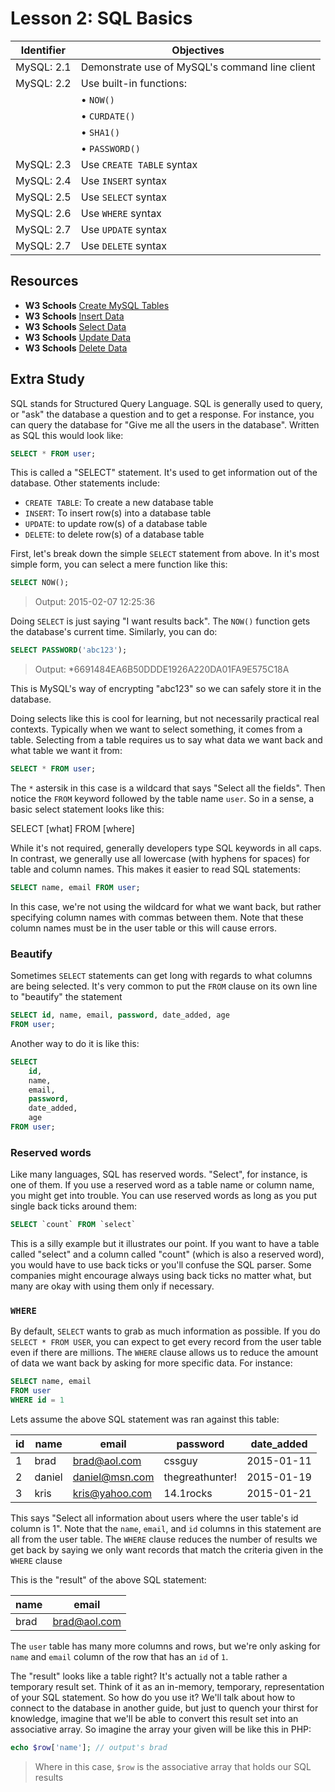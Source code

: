 # Lesson 2: SQL Basics

Identifier   | Objectives
-------------|------------
MySQL: 2.1   | Demonstrate use of MySQL's command line client
MySQL: 2.2   | Use built-in functions:
             | &bull; `NOW()`
             | &bull; `CURDATE()`
             | &bull; `SHA1()`
             | &bull; `PASSWORD()`
MySQL: 2.3   | Use `CREATE TABLE` syntax
MySQL: 2.4   | Use `INSERT` syntax
MySQL: 2.5   | Use `SELECT` syntax
MySQL: 2.6   | Use `WHERE` syntax
MySQL: 2.7   | Use `UPDATE` syntax
MySQL: 2.7   | Use `DELETE` syntax

## Resources
- __W3 Schools__ [Create MySQL Tables](http://www.w3schools.com/php/php_mysql_create_table.asp)
- __W3 Schools__ [Insert Data](http://www.w3schools.com/php/php_mysql_insert.asp)
- __W3 Schools__ [Select Data](http://www.w3schools.com/php/php_mysql_select.asp)
- __W3 Schools__ [Update Data](http://www.w3schools.com/php/php_mysql_update.asp)
- __W3 Schools__ [Delete Data](http://www.w3schools.com/php/php_mysql_delete.asp)

## Extra Study

SQL stands for Structured Query Language. SQL is generally used to query, or "ask" the database a question and to get a response. For instance, you can query the database for "Give me all the users in the database". Written as SQL this would look like:

```sql
SELECT * FROM user;
```

This is called a "SELECT" statement. It's used to get information out of the database. Other statements include:

- `CREATE TABLE`: To create a new database table
- `INSERT`: To insert row(s) into a database table
- `UPDATE`: to update row(s) of a database table
- `DELETE`: to delete row(s) of a database table

First, let's break down the simple `SELECT` statement from above. In it's most simple form, you can select a mere function like this:

```sql
SELECT NOW();
```

> Output: 2015-02-07 12:25:36

Doing `SELECT` is just saying "I want results back". The `NOW()` function gets the database's current time. Similarly, you can do:

```sql
SELECT PASSWORD('abc123');
```

> Output: *6691484EA6B50DDDE1926A220DA01FA9E575C18A

This is MySQL's way of encrypting "abc123" so we can safely store it in the database.

Doing selects like this is cool for learning, but not necessarily practical real contexts. Typically when we want to select something, it comes from a table. Selecting from a table requires us to say what data we want back and what table we want it from:

```sql
SELECT * FROM user;
```

The `*` astersik in this case is a wildcard that says "Select all the fields". Then notice the `FROM` keyword followed by the table name `user`. So in a sense, a basic select statement looks like this:

SELECT [what] FROM [where]

While it's not required, generally developers type SQL keywords in all caps. In contrast, we generally use all lowercase (with hyphens for spaces) for table and column names. This makes it easier to read SQL statements:

```sql
SELECT name, email FROM user;
```

In this case, we're not using the wildcard for what we want back, but rather specifying column names with commas between them. Note that these column names must be in the user table or this will cause errors.

### Beautify

Sometimes `SELECT` statements can get long with regards to what columns are being selected. It's very common to put the `FROM` clause on its own line to "beautify" the statement

```sql
SELECT id, name, email, password, date_added, age
FROM user;
```

Another way to do it is like this:

```sql
SELECT
	id,
	name,
	email,
	password,
	date_added,
	age
FROM user;
```

### Reserved words

Like many languages, SQL has reserved words. "Select", for instance, is one of them. If you use a reserved word as a table name or column name, you might get into trouble. You can use reserved words as long as you put single back ticks around them:

```sql
SELECT `count` FROM `select`
```

This is a silly example but it illustrates our point. If you want to have a table called "select" and a column called "count" (which is also a reserved word), you would have to use back ticks or you'll confuse the SQL parser. Some companies might encourage always using back ticks no matter what, but many are okay with using them only if necessary. 

### `WHERE`

By default, `SELECT` wants to grab as much information as possible. If you do `SELECT * FROM USER`, you can expect to get every record from the user table even if there are millions. The `WHERE` clause allows us to reduce the amount of data we want back by asking for more specific data. For instance:

```sql
SELECT name, email
FROM user
WHERE id = 1
```

Lets assume the above SQL statement was ran against this table:

id | name | email | password | date_added
---|------|-------|----------|----------
1|brad|brad@aol.com|cssguy|2015-01-11
2|daniel|daniel@msn.com|thegreathunter!|2015-01-19
3|kris|kris@yahoo.com|14.1rocks|2015-01-21

This says "Select all information about users where the user table's id column is 1". Note that the `name`, `email`, and `id` columns in this statement are all from the user table. The `WHERE` clause reduces the number of results we get back by saying we only want records that match the criteria given in the `WHERE` clause

This is the "result" of the above SQL statement:

name | email
-----|------
brad |brad@aol.com

The `user` table has many more columns and rows, but we're only asking for `name` and `email` column of the row that has an `id` of `1`.

The "result" looks like a table right? It's actually not a table rather a temporary result set. Think of it as an in-memory, temporary, representation of your SQL statement. So how do you use it? We'll talk about how to connect to the database in another guide, but just to quench your thirst for knowledge, imagine that we'll be able to convert this result set into an associative array. So imagine the array your given will be like this in PHP:

```php
echo $row['name']; // output's brad
```

> Where in this case, `$row` is the associative array that holds our SQL results